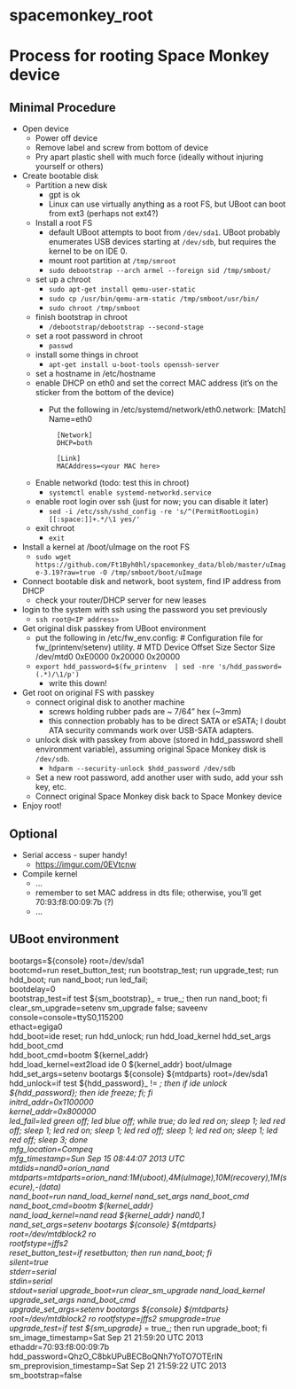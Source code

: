 # spacemonkey_root
# Process for rooting Space Monkey device

## Minimal Procedure
- Open device
    - Power off device
    - Remove label and screw from bottom of device
    - Pry apart plastic shell with much force (ideally without injuring yourself or others)
- Create bootable disk
    - Partition a new disk
        - gpt is ok
        - Linux can use virtually anything as a root FS, but UBoot can boot from ext3 (perhaps not ext4?)
    - Install a root FS
        - default UBoot attempts to boot from `/dev/sda1`. UBoot probably enumerates USB devices starting at `/dev/sdb`, but requires the kernel to be on IDE 0.
        - mount root partition at `/tmp/smroot`
        - `sudo debootstrap --arch armel --foreign sid /tmp/smboot/`
    - set up a chroot
        - `sudo apt-get install qemu-user-static`
        - `sudo cp /usr/bin/qemu-arm-static /tmp/smboot/usr/bin/`
        - `sudo chroot /tmp/smboot`
    - finish bootstrap in chroot
        - `/debootstrap/debootstrap --second-stage`
    - set a root password in chroot
        - `passwd`
    - install some things in chroot
        - `apt-get install u-boot-tools openssh-server`
    - set a hostname in /etc/hostname
    - enable DHCP on eth0 and set the correct MAC address (it’s on the sticker from the bottom of the device)
        - Put the following in /etc/systemd/network/eth0.network:
                [Match]
                Name=eth0
                
                [Network]
                DHCP=both
                
                [Link]
                MACAddress=<your MAC here>
    - Enable networkd (todo: test this in chroot)
        - `systemctl enable systemd-networkd.service`
    - enable root login over ssh (just for now; you can disable it later)
        - `sed -i /etc/ssh/sshd_config -re 's/^(PermitRootLogin)[[:space:]]+.*/\1 yes/'`
    - exit chroot
        - `exit`
- Install a kernel at /boot/uImage on the root FS
    - `sudo wget https://github.com/Ft1Byh0hl/spacemonkey_data/blob/master/uImage-3.19?raw=true -O /tmp/smboot/boot/uImage`
- Connect bootable disk and network, boot system, find IP address from DHCP
    - check your router/DHCP server for new leases
- login to the system with ssh using the password you set previously
    - `ssh root@<IP address>`
- Get original disk passkey from UBoot environment
    - put the following in /etc/fw_env.config:
            # Configuration file for fw_(printenv/setenv) utility.
            # MTD Device Offset Size Sector Size
            /dev/mtd0 0xE0000 0x20000 0x20000
    - `export hdd_password=$(fw_printenv  | sed -nre 's/hdd_password=(.*)/\1/p')`
        - write this down!
- Get root on original FS with passkey
    - connect original disk to another machine
        - screws holding rubber pads are ~ 7/64” hex (~3mm)
        - this connection probably has to be direct SATA or eSATA; I doubt ATA security commands work over USB-SATA adapters.
    - unlock disk with passkey from above (stored in hdd_password shell environment variable), assuming original Space Monkey disk is `/dev/sdb`.
        - `hdparm --security-unlock $hdd_password /dev/sdb`
    - Set a new root password, add another user with sudo, add your ssh key, etc.
    - Connect original Space Monkey disk back to Space Monkey device
- Enjoy root!

## Optional

- Serial access - super handy!
    - https://imgur.com/0EVtcnw
- Compile kernel
    - ...
    - remember to set MAC address in dts file; otherwise, you’ll get 70:93:f8:00:09:7b (?)
    - ...

## UBoot environment
bootargs=${console} root=/dev/sda1  
bootcmd=run reset_button_test; run bootstrap_test; run upgrade_test; run hdd_boot; run nand_boot; run led_fail;  
bootdelay=0  
bootstrap_test=if test ${sm_bootstrap}_ = true_; then run nand_boot; fi  
clear_sm_upgrade=setenv sm_upgrade false; saveenv  
console=console=ttyS0,115200  
ethact=egiga0  
hdd_boot=ide reset; run hdd_unlock; run hdd_load_kernel hdd_set_args hdd_boot_cmd  
hdd_boot_cmd=bootm ${kernel_addr}  
hdd_load_kernel=ext2load ide 0 ${kernel_addr} boot/uImage  
hdd_set_args=setenv bootargs ${console} ${mtdparts} root=/dev/sda1  
hdd_unlock=if test ${hdd_password}_ != _; then if ide unlock ${hdd_password}; then ide freeze; fi; fi  
initrd_addr=0x1100000  
kernel_addr=0x800000  
led_fail=led green off; led blue off; while true; do led red on; sleep 1; led red off; sleep 1; led red on; sleep 1; led   red off; sleep 1; led red on; sleep 1; led red off; sleep 3; done  
mfg_location=Compeq  
mfg_timestamp=Sun Sep 15 08:44:07 2013 UTC  
mtdids=nand0=orion_nand  
mtdparts=mtdparts=orion_nand:1M(uboot),4M(uImage),10M(recovery),1M(secure),-(data)  
nand_boot=run nand_load_kernel nand_set_args nand_boot_cmd  
nand_boot_cmd=bootm ${kernel_addr}  
nand_load_kernel=nand read ${kernel_addr} nand0,1  
nand_set_args=setenv bootargs ${console} ${mtdparts} root=/dev/mtdblock2 ro   
rootfstype=jffs2  
reset_button_test=if resetbutton; then run nand_boot; fi  
silent=true  
stderr=serial  
stdin=serial  
stdout=serial
upgrade_boot=run clear_sm_upgrade nand_load_kernel upgrade_set_args nand_boot_cmd  
upgrade_set_args=setenv bootargs ${console} ${mtdparts} root=/dev/mtdblock2 ro rootfstype=jffs2 smupgrade=true  
upgrade_test=if test ${sm_upgrade}_ = true_; then run upgrade_boot; fi  
sm_image_timestamp=Sat Sep 21 21:59:20 UTC 2013  
ethaddr=70:93:f8:00:09:7b  
hdd_password=QhzO_C8bkUPuBECBoQNh7YoTO7OTErIN  
sm_preprovision_timestamp=Sat Sep 21 21:59:22 UTC 2013  
sm_bootstrap=false  
